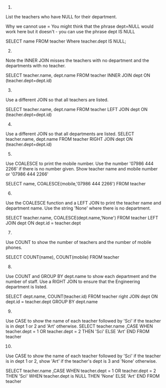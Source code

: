 1.
List the teachers who have NULL for their department.

Why we cannot use =
You might think that the phrase dept=NULL would work here but it doesn't - you can use the phrase dept IS NULL


SELECT name FROM teacher
Where teacher.dept IS NULL;

2.
Note the INNER JOIN misses the teachers with no department and the departments with no teacher.


SELECT teacher.name, dept.name
 FROM teacher INNER JOIN dept
           ON (teacher.dept=dept.id)

3.
Use a different JOIN so that all teachers are listed.

SELECT teacher.name, dept.name
 FROM teacher LEFT JOIN dept
           ON (teacher.dept=dept.id)

4.
Use a different JOIN so that all departments are listed.
SELECT teacher.name, dept.name
 FROM teacher RIGHT JOIN dept
           ON (teacher.dept=dept.id)

5.
Use COALESCE to print the mobile number. Use the number '07986 444 2266' if there is no number given. Show teacher name and mobile number or '07986 444 2266'

SELECT name, COALESCE(mobile,'07986 444 2266')
FROM teacher

6.
Use the COALESCE function and a LEFT JOIN to print the teacher name and department name. Use the string 'None' where there is no department.

SELECT teacher.name, COALESCE(dept.name,'None')
FROM teacher LEFT JOIN dept
ON dept.id = teacher.dept

7.
Use COUNT to show the number of teachers and the number of mobile phones.

SELECT COUNT(name), COUNT(mobile) 
FROM teacher

8.
Use COUNT and GROUP BY dept.name to show each department and the number of staff. Use a RIGHT JOIN to ensure that the Engineering department is listed.

SELECT dept.name, COUNT(teacher.id) FROM 
 teacher right JOIN dept 
ON dept.id = teacher.dept
GROUP BY dept.name

9.
Use CASE to show the name of each teacher followed by 'Sci' if the teacher is in dept 1 or 2 and 'Art' otherwise.
SELECT teacher.name
      ,CASE WHEN teacher.dept = 1 OR teacher.dept = 2
            THEN 'Sci'
            ELSE 'Art'
       END
  FROM teacher

10.
Use CASE to show the name of each teacher followed by 'Sci' if the teacher is in dept 1 or 2, show 'Art' if the teacher's dept is 3 and 'None' otherwise.

SELECT teacher.name
      ,CASE WHEN teacher.dept = 1 OR teacher.dept = 2
            THEN 'Sci'
                WHEN teacher.dept is NULL
            THEN 'None'
            ELSE 'Art'
       END
  FROM teacher